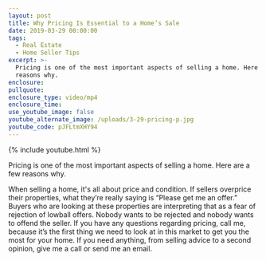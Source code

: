 ```yaml
---
layout: post
title: Why Pricing Is Essential to a Home’s Sale
date: 2019-03-29 00:00:00
tags:
  - Real Estate
  - Home Seller Tips
excerpt: >-
  Pricing is one of the most important aspects of selling a home. Here are a few
  reasons why.
enclosure:
pullquote:
enclosure_type: video/mp4
enclosure_time:
use_youtube_image: false
youtube_alternate_image: /uploads/3-29-pricing-p.jpg
youtube_code: pJFLtmXHY94
---
```


{% include youtube.html %}

Pricing is one of the most important aspects of selling a home. Here are a few reasons why.

When selling a home, it's all about price and condition. If sellers overprice their properties, what they’re really saying is “Please get me an offer.” Buyers who are looking at these properties are interpreting that as a fear of rejection of lowball offers. Nobody wants to be rejected and nobody wants to offend the seller. If you have any questions regarding pricing, call me, because it’s the first thing we need to look at in this market to get you the most for your home. If you need anything, from selling advice to a second opinion, give me a call or send me an email.